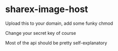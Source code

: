 # sharex-image-host
Upload this to your domain, add some funky chmod

Change your secret key of course

Most of the api should be pretty self-explanatory
